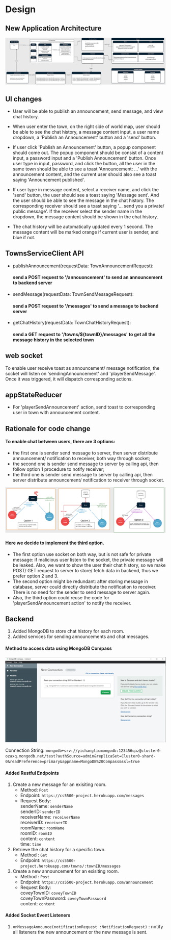 # Design

## New Application Architecture
![High Level Architecture](docs/NewHighLevelArchitecture-2.png)

## UI changes
* User will be able to publish an announcement, send message, and view chat history. <br/>

* When user enter the town, on the right side of world map, user should be able to see the chat history, a message content input, a user name dropdown, a 'Publish an Announcement' button and a 'send' button. <br/>

* If user click 'Publish an Announcement' button, a popup component should come out. The popup component should be consist of a content input, a password input and a 'Publish Announcement' button. Once user type in input, password, and click the button, all the user in the same town should be able to see a toast 'Announcement: ...' with the announcement content, and the current user should also see a toast saying 'Announcement published'. <br/>

* If user type in message content, select a receiver name, and click the 'send' button, the user should see a toast saying 'Message sent'. And the user should be able to see the message in the chat history. The corresponding receiver should see a toast saying '... send you a private/ public message'. If the receiver select the sender name in the dropdown, the message content should be shown in the chat history. <br/>

* The chat history will be automatically updated every 1 second. The message content will be marked orange if current user is sender, and blue if not. <br/>

## TownsServiceClient API 
* publishAnnouncement(requestData: TownAnnouncementRequest):
  #### send a POST request to '/annouoncement' to send an announcement to backend server <br/>
* sendMessage(requestData: TownSendMessageRequest): 
  #### send a POST request to '/messages' to send a message to  backend server <br/>
* getChatHistory(requestData: TownChatHistoryRequest): 
  #### send a GET request to '/towns/${townID}/messages' to get all the message history in the selected town

## web socket
To enable user receive toast as announcement/ message notification, the socket will listen on 'sendingAnnouncement' and 'playerSendMessage'. Once it was triggered, it will dispatch corresponding actions. 

## appStateReducer
* For 'playerSendAnnouncement' action, send toast to corresponding user in town with announcement content.

## Rationale for code change
#### To enable chat between users, there are 3 options: <br/>
* the first one is sender send message to server, then server distribute announcement/ notification to receiver, both way through socket; <br/>
* the second one is sender send message to server by calling api, then follow option 1 procedure to notify receiver; <br/>
* the third one is sender send message to server by calling api, then server distribute announcement/ notification to receiver through socket. <br/>

![Code Change Rationale](docs/CodeChangeRationale.png)

#### Here we decide to implement the third option. 
* The first option use socket on both way, but is not safe for private message: if malicious user listen to the socket, the private message will be leaked. Also, we want to show the user their chat history, so we make POST/ GET request to server to store/ fetch data in backend, thus we prefer option 2 and 3. <br/>
* The second option might be redundant: after storing message in database, server could directly distribute the notification to receiver. There is no need for the sender to send message to server again. <br/>
* Also, the third option could reuse the code for 'playerSendAnnouncement action' to notify the receiver. <br/>

## Backend
1. Added MongoDB to store chat history for each room.
2. Added services for sending announcements and chat messages.

#### Method to access data using MongoDB Compass
![MongoDB Compass](MongoDBCompass.PNG)

Connection String: `mongodb+srv://yichangliumongodb:123456qaz@cluster0-ozaxq.mongodb.net/test?authSource=admin&replicaSet=Cluster0-shard-0&readPreference=primary&appname=MongoDB%20Compass&ssl=true`

#### Added Restful Endpoints
1. Create a new message for an exisiting room.
   - Method: `Post`
   - Endpoint: `https://cs5500-project.herokuapp.com/messages`
   - Request Body: \
        senderName: `senderName`\
        senderID: `senderID`\
        receiverName: `receiverName`\
        receiverID: `receiverID`\
        roomName: `roomName`\
        roomID: `roomID`\
        content: `content`\
        time: `time`
 2. Retrieve the chat history for a specific town.
     - Method : `Get`
     - Endpoint: `https://cs5500-project.herokuapp.com/towns/:townID/messages`
 3. Create a new announcement for an exisiting room.
     - Method : `Post`
     - Endpoint: `https://cs5500-project.herokuapp.com/announcement`
     - Request Body: \
        coveyTownID: `coveyTownID`\
        coveyTownPassword: `coveyTownPassword`\
        content: `content`
       
#### Added Socket Event Listeners
1. `onMessageAnnounce(notificationRequest :NotificationRequest)` : notify all listeners the new announcement or the new message is sent.

